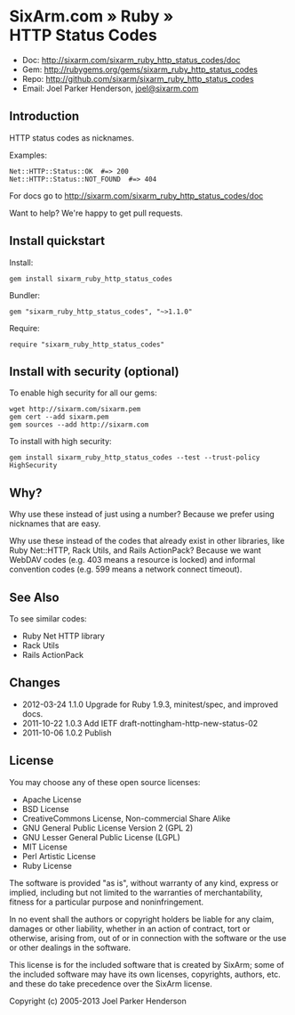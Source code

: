 # SixArm.com » Ruby » <br> HTTP Status Codes

* Doc: <http://sixarm.com/sixarm_ruby_http_status_codes/doc>
* Gem: <http://rubygems.org/gems/sixarm_ruby_http_status_codes>
* Repo: <http://github.com/sixarm/sixarm_ruby_http_status_codes>
* Email: Joel Parker Henderson, <joel@sixarm.com>


## Introduction

HTTP status codes as nicknames.

Examples:

    Net::HTTP::Status::OK  #=> 200
    Net::HTTP::Status::NOT_FOUND  #=> 404


For docs go to <http://sixarm.com/sixarm_ruby_http_status_codes/doc>

Want to help? We're happy to get pull requests.


## Install quickstart

Install:

    gem install sixarm_ruby_http_status_codes

Bundler:

    gem "sixarm_ruby_http_status_codes", "~>1.1.0"

Require:

    require "sixarm_ruby_http_status_codes"


## Install with security (optional)

To enable high security for all our gems:

    wget http://sixarm.com/sixarm.pem
    gem cert --add sixarm.pem
    gem sources --add http://sixarm.com

To install with high security:

    gem install sixarm_ruby_http_status_codes --test --trust-policy HighSecurity


## Why?

Why use these instead of just using a number? Because we prefer using nicknames that are easy.

Why use these instead of the codes that already exist in other libraries, like Ruby Net::HTTP, Rack Utils, and Rails ActionPack? Because we want WebDAV codes (e.g. 403 means a resource is locked) and informal convention codes (e.g. 599 means a network connect timeout).


## See Also

To see similar codes:

  * Ruby Net HTTP library
  * Rack Utils
  * Rails ActionPack


## Changes

* 2012-03-24 1.1.0 Upgrade for Ruby 1.9.3, minitest/spec, and improved docs.
* 2011-10-22 1.0.3 Add IETF draft-nottingham-http-new-status-02
* 2011-10-06 1.0.2 Publish

## License

You may choose any of these open source licenses:

  * Apache License
  * BSD License
  * CreativeCommons License, Non-commercial Share Alike
  * GNU General Public License Version 2 (GPL 2)
  * GNU Lesser General Public License (LGPL)
  * MIT License
  * Perl Artistic License
  * Ruby License

The software is provided "as is", without warranty of any kind, 
express or implied, including but not limited to the warranties of 
merchantability, fitness for a particular purpose and noninfringement. 

In no event shall the authors or copyright holders be liable for any 
claim, damages or other liability, whether in an action of contract, 
tort or otherwise, arising from, out of or in connection with the 
software or the use or other dealings in the software.

This license is for the included software that is created by SixArm;
some of the included software may have its own licenses, copyrights, 
authors, etc. and these do take precedence over the SixArm license.

Copyright (c) 2005-2013 Joel Parker Henderson
